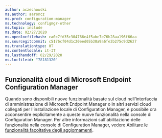 ```yaml
---
author: aczechowski
ms.author: aaroncz
ms.prod: configuration-manager
ms.technology: configmgr-other
ms.topic: include
ms.date: 02/27/2020
ms.openlocfilehash: ca0c7fd35c304766e4f5abc7e76b28aa196f66aa
ms.sourcegitcommit: c5176cf04d1c20eed05b38a9a6fe2b275c9d2627
ms.translationtype: HT
ms.contentlocale: it-IT
ms.lasthandoff: 02/29/2020
ms.locfileid: "78181320"
---
```

## <a name="bkmk_cloud">Funzionalità cloud di Microsoft Endpoint Configuration Manager</a>

<!--5834830-->

Quando sono disponibili nuove funzionalità basate sul cloud nell'interfaccia di amministrazione di Microsoft Endpoint Manager o in altri servizi cloud collegati per l'installazione locale di Configuration Manager, è possibile ora acconsentire esplicitamente a queste nuove funzionalità nella console di Configuration Manager. Per altre informazioni sull'abilitazione delle funzionalità nella console di Configuration Manager, vedere [Abilitare le funzionalità facoltative degli aggiornamenti](/configmgr/core/servers/manage/install-in-console-updates#bkmk_options).
